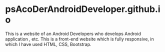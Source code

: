 # psAcoDerAndroidDeveloper.github.io
This is a website of an Android Developers who develops Android application , etc. This is a front-end website which is fully responsive, in which I have used HTML, CSS, Bootstrap.  

